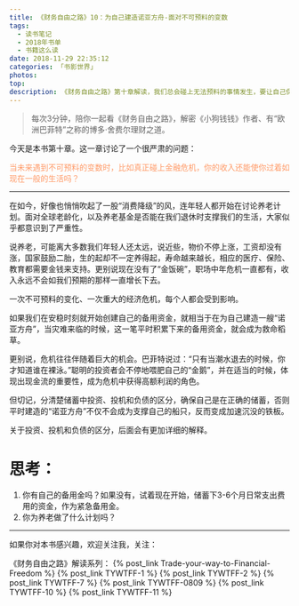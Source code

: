 ```yaml
---
title: 《财务自由之路》10：为自己建造诺亚方舟-面对不可预料的变数
tags:
  - 读书笔记
  - 2018年书单
  - 书籍这么读
date: 2018-11-29 22:35:12
categories: 「书影世界」
photos:
top:
description: 《财务自由之路》第十章解读，我们总会碰上无法预料的事情发生，要让自己保持良好的经济状况，甚至抓住致富的机会。
---
```

>每次3分钟，陪你一起看《财务自由之路》，解密《小狗钱钱》作者、有“欧洲巴菲特”之称的博多·舍费尔理财之道。

今天是本书第十章。这一章讨论了一个很严肃的问题：

<font color= "#FF9966">当未来遇到不可预料的变数时，比如真正碰上金融危机，你的收入还能使你过着如现在一般的生活吗？</font>

---

在如今，好像也悄悄吹起了一股“消费降级”的风，连年轻人都开始在讨论养老计划。面对全球老龄化，以及养老基金是否能在我们退休时支撑我们的生活，大家似乎都意识到了严重性。

说养老，可能离大多数我们年轻人还太远，说近些，物价不停上涨，工资却没有涨，国家鼓励二胎，生的起却不一定养得起，寿命越来越长，相应的医疗、保险、教育都需要金钱来支持。更别说现在没有了“金饭碗”，职场中年危机一直都有，收入永远不会如我们预期的那样一直增长下去。

一次不可预料的变化、一次重大的经济危机，每个人都会受到影响。

如果我们在安稳时刻就开始创建自己的备用资金，就相当于在为自己建造一艘“诺亚方舟”，当灾难来临的时候，这一笔平时积累下来的备用资金，就会成为救命稻草。

更别说，危机往往伴随着巨大的机会。巴菲特说过：“只有当潮水退去的时候，你才知道谁在裸泳。”聪明的投资者会不停地喂肥自己的“金鹅”，并在适当的时候，体现出现金流的重要性，成为危机中获得高额利润的角色。

但切记，分清楚储蓄中投资、投机和负债的区分，确保自己是在正确的储蓄，否则平时建造的“诺亚方舟”不仅不会成为支撑自己的船只，反而变成加速沉没的铁板。

关于投资、投机和负债的区分，后面会有更加详细的解释。

# 思考：

1. 你有自己的备用金吗？如果没有，试着现在开始，储蓄下3-6个月日常支出费用的资金，作为紧急备用金。
2. 你为养老做了什么计划吗？

---
如果你对本书感兴趣，欢迎关注我，关注：

《财务自由之路》解读系列：
{% post_link Trade-your-way-to-Financial-Freedom %}
{% post_link TYWTFF-1 %}
{% post_link TYWTFF-2 %}
{% post_link TYWTFF-7 %}
{% post_link TYWTFF-0809 %}
{% post_link TYWTFF-10 %}
{% post_link TYWTFF-11 %}